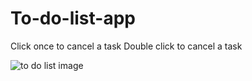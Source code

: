 # To-do-list-app


Click once to cancel a task
Double click to cancel a task

![to do list image](https://user-images.githubusercontent.com/105271781/223676228-318fba91-9ffd-4fde-8595-4723bc3b881d.PNG)
